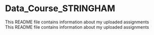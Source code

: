 # Data_Course_STRINGHAM
This README file contains information about my uploaded assignments
This README file contains information about my uploaded assignments

